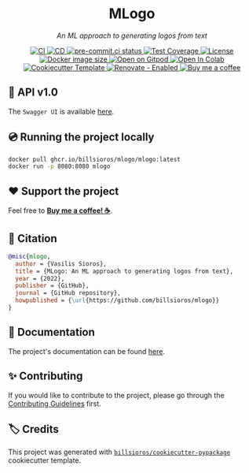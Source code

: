 <h1 align="center">MLogo</h1>

<p align="center"><em>An ML approach to generating logos from text</em></p>

<p align="center">
  <a href="https://github.com/billsioros/mlogo/actions/workflows/ci.yml">
    <img
      src="https://github.com/billsioros/mlogo/actions/workflows/ci.yml/badge.svg"
      alt="CI"
    />
  </a>
  <a href="https://github.com/billsioros/mlogo/actions/workflows/cd.yml">
    <img
      src="https://github.com/billsioros/mlogo/actions/workflows/cd.yml/badge.svg"
      alt="CD"
    />
  </a>
  <a href="https://results.pre-commit.ci/latest/github/billsioros/mlogo/master">
    <img
      src="https://results.pre-commit.ci/badge/github/billsioros/mlogo/master.svg"
      alt="pre-commit.ci status"
    />
  </a>
  <a href="https://codecov.io/gh/billsioros/mlogo">
    <img
      src="https://codecov.io/gh/billsioros/mlogo/branch/master/graph/badge.svg?token=RdKtSaJJxb"
      alt="Test Coverage"/>
  </a>
  <a href="https://opensource.org/licenses/MIT">
    <img
      src="https://img.shields.io/github/license/billsioros/mlogo"
      alt="License"
    />
  </a>
  <a href="https://github.com/billsioros/mlogo/pkgs/container/mlogo%2Fmlogo">
    <img
      src="https://ghcr-badge.herokuapp.com/billsioros/mlogo/size"
      alt="Docker image size"
    />
  </a>
  <a href="https://gitpod.io/from-referrer/">
    <img
      src="https://img.shields.io/badge/Open%20on-Gitpod-blue?logo=gitpod&style=flat"
      alt="Open on Gitpod"
    />
  </a>
  <a href="https://colab.research.google.com/github/billsioros/mlogo/blob/master/docs/src/mlogo.ipynb">
    <img
      src="https://colab.research.google.com/assets/colab-badge.svg"
      alt="Open In Colab"
    />
  </a>
  <a href="https://github.com/billsioros/cookiecutter-pypackage">
    <img
      src="https://img.shields.io/badge/cookiecutter-template-D4AA00.svg?style=flat&logo=cookiecutter"
      alt="Cookiecutter Template">
  </a>
  <a href="https://app.renovatebot.com/dashboard#github/billsioros/mlogo">
    <img
      src="https://img.shields.io/badge/renovate-enabled-brightgreen.svg?style=flat&logo=renovatebot"
      alt="Renovate - Enabled">
  </a>
  <a href="https://www.buymeacoffee.com/billsioros">
    <img
      src="https://img.shields.io/badge/Buy%20me%20a-coffee-FFDD00.svg?style=flat&logo=buymeacoffee"
      alt="Buy me a coffee">
  </a>
</p>

## :link: API v1.0

The `Swagger UI` is available [here](https://mlogo-ml.herokuapp.com/).

## :cd: Running the project locally

```bash
docker pull ghcr.io/billsioros/mlogo/mlogo:latest
docker run -p 8080:8080 mlogo
```

## :heart: Support the project

Feel free to [**Buy me a coffee! ☕**](https://www.buymeacoffee.com/billsioros).

## :bookmark_tabs: Citation

```bibtex
@misc{mlogo,
  author = {Vasilis Sioros},
  title = {MLogo: An ML approach to generating logos from text},
  year = {2022},
  publisher = {GitHub},
  journal = {GitHub repository},
  howpublished = {\url{https://github.com/billsioros/mlogo}}
}
```

## :book: Documentation

The project's documentation can be found [here](https://billsioros.github.io/mlogo/).

## :sparkles: Contributing

If you would like to contribute to the project, please go through the [Contributing Guidelines](https://billsioros.github.io/mlogo/latest/CONTRIBUTING/) first.

## :label: Credits

This project was generated with [`billsioros/cookiecutter-pypackage`](https://github.com/billsioros/cookiecutter-pypackage) cookiecutter template.
